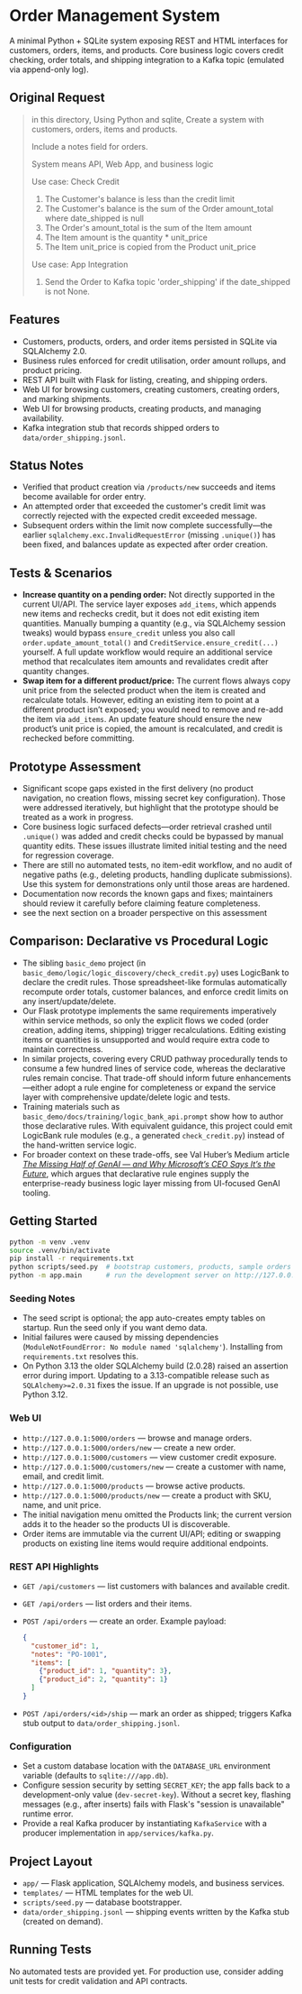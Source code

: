 # Order Management System

A minimal Python + SQLite system exposing REST and HTML interfaces for customers, orders, items, and products. Core business logic covers credit checking, order totals, and shipping integration to a Kafka topic (emulated via append-only log).

## Original Request
> in this directory, Using Python and sqlite, Create a system with customers, orders, items and products.
>
> Include a notes field for orders.
>
> System means API, Web App, and business logic
>
> Use case: Check Credit
> 1. The Customer's balance is less than the credit limit
> 2. The Customer's balance is the sum of the Order amount_total where date_shipped is null
> 3. The Order's amount_total is the sum of the Item amount
> 4. The Item amount is the quantity * unit_price
> 5. The Item unit_price is copied from the Product unit_price
>
> Use case: App Integration
> 1. Send the Order to Kafka topic 'order_shipping' if the date_shipped is not None.

## Features
- Customers, products, orders, and order items persisted in SQLite via SQLAlchemy 2.0.
- Business rules enforced for credit utilisation, order amount rollups, and product pricing.
- REST API built with Flask for listing, creating, and shipping orders.
- Web UI for browsing customers, creating customers, creating orders, and marking shipments.
- Web UI for browsing products, creating products, and managing availability.
- Kafka integration stub that records shipped orders to `data/order_shipping.jsonl`.

## Status Notes
- Verified that product creation via `/products/new` succeeds and items become available for order entry.
- An attempted order that exceeded the customer's credit limit was correctly rejected with the expected credit exceeded message.
- Subsequent orders within the limit now complete successfully—the earlier `sqlalchemy.exc.InvalidRequestError` (missing `.unique()`) has been fixed, and balances update as expected after order creation.

## Tests & Scenarios
- **Increase quantity on a pending order:** Not directly supported in the current UI/API. The service layer exposes `add_items`, which appends new items and rechecks credit, but it does not edit existing item quantities. Manually bumping a quantity (e.g., via SQLAlchemy session tweaks) would bypass `ensure_credit` unless you also call `order.update_amount_total()` and `CreditService.ensure_credit(...)` yourself. A full update workflow would require an additional service method that recalculates item amounts and revalidates credit after quantity changes.
- **Swap item for a different product/price:** The current flows always copy unit price from the selected product when the item is created and recalculate totals. However, editing an existing item to point at a different product isn’t exposed; you would need to remove and re-add the item via `add_items`. An update feature should ensure the new product’s unit price is copied, the amount is recalculated, and credit is rechecked before committing.

## Prototype Assessment
- Significant scope gaps existed in the first delivery (no product navigation, no creation flows, missing secret key configuration). Those were addressed iteratively, but highlight that the prototype should be treated as a work in progress.
- Core business logic surfaced defects—order retrieval crashed until `.unique()` was added and credit checks could be bypassed by manual quantity edits. These issues illustrate limited initial testing and the need for regression coverage.
- There are still no automated tests, no item-edit workflow, and no audit of negative paths (e.g., deleting products, handling duplicate submissions). Use this system for demonstrations only until those areas are hardened.
- Documentation now records the known gaps and fixes; maintainers should review it carefully before claiming feature completeness.
- see the next section on a broader perspective on this assessment

## Comparison: Declarative vs Procedural Logic
- The sibling `basic_demo` project (in `basic_demo/logic/logic_discovery/check_credit.py`) uses LogicBank to declare the credit rules. Those spreadsheet-like formulas automatically recompute order totals, customer balances, and enforce credit limits on any insert/update/delete.
- Our Flask prototype implements the same requirements imperatively within service methods, so only the explicit flows we coded (order creation, adding items, shipping) trigger recalculations. Editing existing items or quantities is unsupported and would require extra code to maintain correctness.
- In similar projects, covering every CRUD pathway procedurally tends to consume a few hundred lines of service code, whereas the declarative rules remain concise. That trade-off should inform future enhancements—either adopt a rule engine for completeness or expand the service layer with comprehensive update/delete logic and tests.
- Training materials such as `basic_demo/docs/training/logic_bank_api.prompt` show how to author those declarative rules. With equivalent guidance, this project could emit LogicBank rule modules (e.g., a generated `check_credit.py`) instead of the hand-written service logic.
- For broader context on these trade-offs, see Val Huber’s Medium article [*The Missing Half of GenAI — and Why Microsoft’s CEO Says It’s the Future*](https://medium.com/@valjhuber/the-missing-half-of-genai-and-why-microsofts-ceo-says-it-s-the-future-c6fc05d93640), which argues that declarative rule engines supply the enterprise-ready business logic layer missing from UI-focused GenAI tooling.


## Getting Started

```bash
python -m venv .venv
source .venv/bin/activate
pip install -r requirements.txt
python scripts/seed.py  # bootstrap customers, products, sample orders
python -m app.main      # run the development server on http://127.0.0.1:5000/
```

### Seeding Notes
- The seed script is optional; the app auto-creates empty tables on startup. Run the seed only if you want demo data.
- Initial failures were caused by missing dependencies (`ModuleNotFoundError: No module named 'sqlalchemy'`). Installing from `requirements.txt` resolves this.
- On Python 3.13 the older SQLAlchemy build (2.0.28) raised an assertion error during import. Updating to a 3.13-compatible release such as `SQLAlchemy>=2.0.31` fixes the issue. If an upgrade is not possible, use Python 3.12.

### Web UI
- `http://127.0.0.1:5000/orders` — browse and manage orders.
- `http://127.0.0.1:5000/orders/new` — create a new order.
- `http://127.0.0.1:5000/customers` — view customer credit exposure.
- `http://127.0.0.1:5000/customers/new` — create a customer with name, email, and credit limit.
- `http://127.0.0.1:5000/products` — browse active products.
- `http://127.0.0.1:5000/products/new` — create a product with SKU, name, and unit price.
- The initial navigation menu omitted the Products link; the current version adds it to the header so the products UI is discoverable.
- Order items are immutable via the current UI/API; editing or swapping products on existing line items would require additional endpoints.

### REST API Highlights
- `GET /api/customers` — list customers with balances and available credit.
- `GET /api/orders` — list orders and their items.
- `POST /api/orders` — create an order. Example payload:

  ```json
  {
    "customer_id": 1,
    "notes": "PO-1001",
    "items": [
      {"product_id": 1, "quantity": 3},
      {"product_id": 2, "quantity": 1}
    ]
  }
  ```

- `POST /api/orders/<id>/ship` — mark an order as shipped; triggers Kafka stub output to `data/order_shipping.jsonl`.

### Configuration
- Set a custom database location with the `DATABASE_URL` environment variable (defaults to `sqlite:///app.db`).
- Configure session security by setting `SECRET_KEY`; the app falls back to a development-only value (`dev-secret-key`). Without a secret key, flashing messages (e.g., after inserts) fails with Flask's "session is unavailable" runtime error.
- Provide a real Kafka producer by instantiating `KafkaService` with a producer implementation in `app/services/kafka.py`.

## Project Layout
- `app/` — Flask application, SQLAlchemy models, and business services.
- `templates/` — HTML templates for the web UI.
- `scripts/seed.py` — database bootstrapper.
- `data/order_shipping.jsonl` — shipping events written by the Kafka stub (created on demand).

## Running Tests
No automated tests are provided yet. For production use, consider adding unit tests for credit validation and API contracts.
